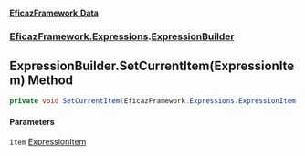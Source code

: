 #### [EficazFramework.Data](EficazFrameworkData.md 'EficazFramework Data')
### [EficazFramework.Expressions](EficazFrameworkData.md#EficazFramework.Expressions 'EficazFramework.Expressions').[ExpressionBuilder](EficazFramework.Expressions/ExpressionBuilder.md 'EficazFramework.Expressions.ExpressionBuilder')

## ExpressionBuilder.SetCurrentItem(ExpressionItem) Method

```csharp
private void SetCurrentItem(EficazFramework.Expressions.ExpressionItem item);
```
#### Parameters

<a name='EficazFramework.Expressions.ExpressionBuilder.SetCurrentItem(EficazFramework.Expressions.ExpressionItem).item'></a>

`item` [ExpressionItem](EficazFramework.Expressions/ExpressionItem.md 'EficazFramework.Expressions.ExpressionItem')